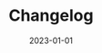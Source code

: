 ---
title: "Changelog"
description: "Keep up to date with changes to Budibase."
draft: "false"
type: platform/changelog
layout: list
date: 2023-01-01
images: ["/banner-gradient.jpg"]
---